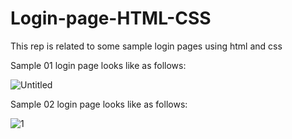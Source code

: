 # Login-page-HTML-CSS
This rep is related to some sample login pages using html and css

Sample 01 login page looks like as follows:

![Untitled](https://github.com/MortezaGhoddousi/Login-page-HTML-CSS/assets/143504966/2455061b-6a7e-4249-a06a-911d2ca87bbd)

Sample 02 login page looks like as follows:

![1](https://github.com/MortezaGhoddousi/Login-page-HTML-CSS/assets/143504966/b97ca20d-3fdb-43c2-ba65-8dcbd61c57bd)
